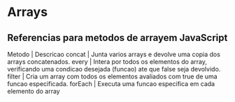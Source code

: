 # Arrays

## Referencias para metodos de arrayem JavaScript

Metodo            |     Descricao
concat            |     Junta varios arrays e devolve uma copia dos arrays concatenados.
every             |     Intera por todos os elementos do array, verificando uma condicao desejada (funcao) ate que false seja devolvido.
filter            |     Cria um array com todos os elementos avaliados com true de uma funcao especificada.
forEach           |     Executa uma funcao especifica em cada elemento do array
